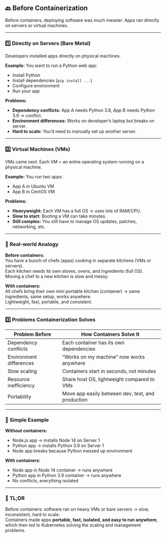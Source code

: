## 🔙 Before Containerization

Before containers, deploying software was much messier. Apps ran directly on servers or virtual machines.

---

### 1️⃣ Directly on Servers (Bare Metal)

Developers installed apps directly on physical machines.

**Example:** You want to run a Python web app:
- Install Python
- Install dependencies (`pip install ...`)
- Configure environment
- Run your app

**Problems:**
- **Dependency conflicts:** App A needs Python 3.8, App B needs Python 3.9 → conflict.
- **Environment differences:** Works on developer’s laptop but breaks on server.
- **Hard to scale:** You’d need to manually set up another server.

---

### 2️⃣ Virtual Machines (VMs)

VMs came next. Each VM = an entire operating system running on a physical machine.

**Example:** You run two apps:
- App A in Ubuntu VM
- App B in CentOS VM

**Problems:**
- **Heavyweight:** Each VM has a full OS → uses lots of RAM/CPU.
- **Slow to start:** Booting a VM can take minutes.
- **Still complex:** You still have to manage OS updates, patches, networking, etc.

---

### 🔹 Real-world Analogy

**Before containers:**  
You have a bunch of chefs (apps) cooking in separate kitchens (VMs or servers).  
Each kitchen needs its own stoves, ovens, and ingredients (full OS).  
Moving a chef to a new kitchen is slow and messy.

**With containers:**  
All chefs bring their own mini portable kitchen (container) → same ingredients, same setup, works anywhere.  
Lightweight, fast, portable, and consistent.

---

### 3️⃣ Problems Containerization Solves

| Problem Before | How Containers Solve It |
|----------------|------------------------|
| Dependency conflicts | Each container has its own dependencies |
| Environment differences | “Works on my machine” now works anywhere |
| Slow scaling | Containers start in seconds, not minutes |
| Resource inefficiency | Share host OS, lightweight compared to VMs |
| Portability | Move app easily between dev, test, and production |

---

### 🔹 Simple Example

**Without containers:**  
- Node.js app → installs Node 14 on Server 1  
- Python app → installs Python 3.9 on Server 1  
- Node app breaks because Python messed up environment  

**With containers:**  
- Node app in Node 14 container → runs anywhere  
- Python app in Python 3.9 container → runs anywhere  
- No conflicts, everything isolated  

---

### 🎯 TL;DR

Before containers: software ran on heavy VMs or bare servers → slow, inconsistent, hard to scale.  
Containers made apps **portable, fast, isolated, and easy to run anywhere**, which then led to Kubernetes solving the scaling and management problems.
